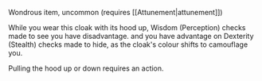 Wondrous item, uncommon (requires [[Attunement|attunement]]) 

While you wear this cloak with its hood up, Wisdom (Perception) checks made to see you have disadvantage. and you have advantage on Dexterity (Stealth) checks made to hide, as the cloak's colour shifts to camouflage you. 

Pulling the hood up or down requires an action.